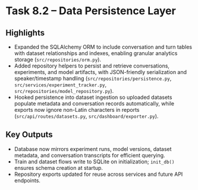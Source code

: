# Task 8.2 – Data Persistence Layer

## Highlights

- Expanded the SQLAlchemy ORM to include conversation and turn tables with dataset relationships and indexes, enabling granular analytics storage (`src/repositories/orm.py`).
- Added repository helpers to persist and retrieve conversations, experiments, and model artifacts, with JSON-friendly serialization and speaker/timestamp handling (`src/repositories/persistence.py`, `src/services/experiment_tracker.py`, `src/repositories/model_repository.py`).
- Hooked persistence into dataset ingestion so uploaded datasets populate metadata and conversation records automatically, while exports now ignore non-Latin characters in reports (`src/api/routes/datasets.py`, `src/dashboard/exporter.py`).

## Key Outputs

- Database now mirrors experiment runs, model versions, dataset metadata, and conversation transcripts for efficient querying.
- Train and dataset flows write to SQLite on initialization; `init_db()` ensures schema creation at startup.
- Repository exports updated for reuse across services and future API endpoints.
